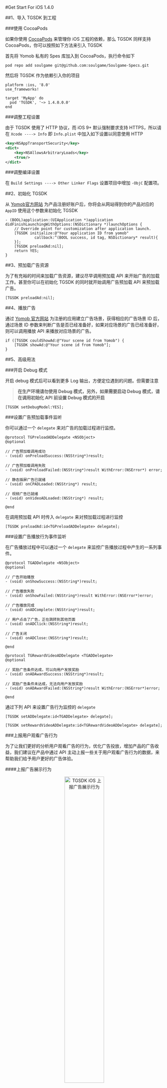 
#Get Start For iOS 1.4.0

##1、导入 TGSDK 到工程

###使用 CocoaPods

如果你使用 [CocoaPods](https://cocoapods.org/) 来管理你 iOS 工程的依赖，那么 TGSDK 同样支持 CocoaPods，你可以按照如下方法来引入 TGSDK

首先将 Yomob 私有的 Spes 库加入到 CocoaPods，执行命令如下

```
pod repo add soulgame git@github.com:soulgame/Soulgame-Specs.git
```

然后将 TGSDK 作为依赖引入你的项目

```
platform :ios, '8.0'
use_frameworks!

target 'MyApp' do
  pod 'TGSDK', '~> 1.4.0.0.0'
end
```

###调整工程设置

由于 TGSDK 使用了 HTTP 协议，而 iOS 9+ 默认强制要求支持 HTTPS，所以请在 `Xcode ----> Info` 即 `Info.plist` 中加入如下设置以同意使用 HTTP

```xml
<key>NSAppTransportSecurity</key>
<dict>
	<key>NSAllowsArbitraryLoads</key>
	<true/>
</dict>
```

###调整编译设置

在 `Build Settings ----> Other Linker Flags` 设置项目中增加 `-ObjC` 配置项。

##2、初始化 TGSDK

从 [Yomob官方网站](http://yomob.com/) 为产品注册好账户后，你将会从网站得到你的产品对应的 `AppID`  使用这个参数来初始化 TGSDK

```
- (BOOL)application:(UIApplication *)application didFinishLaunchingWithOptions:(NSDictionary *)launchOptions {
    // Override point for customization after application launch.
    [TGSDK initialize:@"Your application ID from yomob"
             callback:^(BOOL success, id tag, NSDictionary* result){
    }];
    [TGSDK preloadAd:nil];
    return YES;
}
```

##3、预加载广告资源

为了有充裕的时间来加载广告资源，建议尽早调用预加载 API 来开始广告的加载工作。甚至你可以在初始化 TGSDK 的同时就开始调用广告预加载 API 来预加载广告。
　
```
[TGSDK preloadAd:nil];
```

##4、播放广告

通过 [Yomob 官方网站](http://yomob.com/) 为注册的应用建立广告场景，获得相应的广告场景 ID 后，通过场景 ID 参数来判断广告是否已经准备好，如果对应场景的广告已经准备好，则可以调用播放 API 来播放对应场景的广告。

```
if ([TGSDK couldShowAd:@"Your scene id from Yomob") {
    [TGSDK showAd:@"Your scene id from Yomob"];
}
```

##5、高级用法

###开启 Debug 模式

开启 debug 模式后可以看到更多 Log 输出，方便定位遇到的问题。但需要注意

>**在生产环境请勿使用 Debug 模式，另外，如果需要启动 Debug 模式，请在调用初始化 API 前设置 Debug 模式的开启**

```
[TGSDK setDebugModel:YES];
```

###设置广告预加载事件监听

你可以通过一个 `delegate` 来对广告的加载过程进行监控。

```
@protocol TGPreloadADDelegate <NSObject>
@optional

// 广告预加载调用成功
- (void) onPreloadSuccess:(NSString*)result;

// 广告预加载调用失败
- (void) onPreloadFailed:(NSString*)result WithError:(NSError*) error;

// 静态插屏广告已就绪
- (void) onCPADLoaded:(NSString*) result;

// 视频广告已就绪
- (void) onVideoADLoaded:(NSString*) result;

@end

```

在调用预加载 API 时传入 `delegate` 来对预加载过程进行监控

```
[TGSDK preloadAd:id<TGPreloadADDelegate> delegate];
```

###设置广告播放行为事件监听

在广告播放过程中可以通过一个 `delegate` 来监控广告播放过程中产生的一系列事件。

```
@protocol TGADDelegate <NSObject>
@optional

// 广告开始播放
- (void) onShowSuccess:(NSString*)result;

// 广告播放失败
- (void) onShowFailed:(NSString*)result WithError:(NSError*)error;

// 广告播放完成
- (void) onADComplete:(NSString*)result;

// 用户点击了广告，正在跳转到其他页面
- (void) onADClick:(NSString*)result;

// 广告关闭
- (void) onADClose:(NSString*)result;

@end

@protocol TGRewardVideoADDelegate <TGADDelegate>
@optional

// 奖励广告条件达成，可以向用户发放奖励
- (void) onADAwardSuccess:(NSString*)result;

// 奖励广告条件未达成，无法向用户发放奖励
- (void) onADAwardFailed:(NSString*)result WithError:(NSError*)error;

@end

```

通过下列 API 来设置广告行为监控的 `delegate`

```
[TGSDK setADDelegate:id<TGADDelegate> delegate];

[TGSDK setRewardVideoADDelegate:id<TGRewardVideoADDelegate> delegate];
```

###上报用户观看广告行为

为了让我们更好的分析用户观看广告的行为，优化广告投放，增加产品的广告收益，我们建议在产品中通过 API 主动上报一些关于用户观看广告行为的数据，来帮助我们给予用户更好的广告体验。

####上报广告展示行为

<center>
<img width="50%" height="50%" src="http://o7zgfxfza.bkt.clouddn.com/TGSDK1.4.0ios%E4%B8%8A%E6%8A%A5%E5%B9%BF%E5%91%8A%E5%B1%95%E7%A4%BA%E8%A1%8C%E4%B8%BA.png" alt="TGSDK iOS 上报广告展示行为" />
</center>

如图所示，当用户通过产品 UI 明确意识到产品即将发生广告播放的行为，或是产品通过 UI 展现了让用户选择是否播放广告的控件，例如图示的产品展示了广告播放按钮让用户选择是否通过播放广告来获得收益时，请上报告知 TGSDK 这种行为

```
[TGSDK showAdScene:@"Your scene ID from Yomob"];
```

####上报用户拒绝观看广告行为

<center>
<img width="50%" height="50%" src="http://o7zgfxfza.bkt.clouddn.com/TGSDK1.4.0ios%E6%8B%92%E7%BB%9D%E6%92%AD%E6%94%BE%E5%B9%BF%E5%91%8A%E7%9A%84%E8%A1%8C%E4%B8%BA.png" alt="TGSDK iOS 拒绝观看广告的行为" />
</center>

如图所示，当用户在明确意识到接下来要发生的广告播放行为的情况下，明确选择拒绝或放弃了这次广告播放，例如，当用户在图示的产品中明确看到了通过观看广告获得收益的播放按钮 UI，但是还是明确选择了 Give Up 放弃，那么请上报这个行为告知 TGSDK

```
[TGSDK reportAdRejected:@"Your scene id from Yomob"];
```